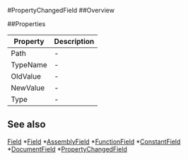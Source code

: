 #PropertyChangedField
##Overview



##Properties
<table class="table table-condensed table-bordered">
    <thead>
<tr>
<th>Property</th>
<th>Description</th>
</tr>
</thead>
<tbody>
<tr><td>Path</td><td> - </td></tr>
<tr><td>TypeName</td><td> - </td></tr>
<tr><td>OldValue</td><td> - </td></tr>
<tr><td>NewValue</td><td> - </td></tr>
<tr><td>Type</td><td> - </td></tr>
</tbody></table>



## See also

[Field](Field.html)
*[Field](Field.html)
*[AssemblyField](AssemblyField.html)
*[FunctionField](FunctionField.html)
*[ConstantField](ConstantField.html)
*[DocumentField](DocumentField.html)
*[PropertyChangedField](PropertyChangedField.html)